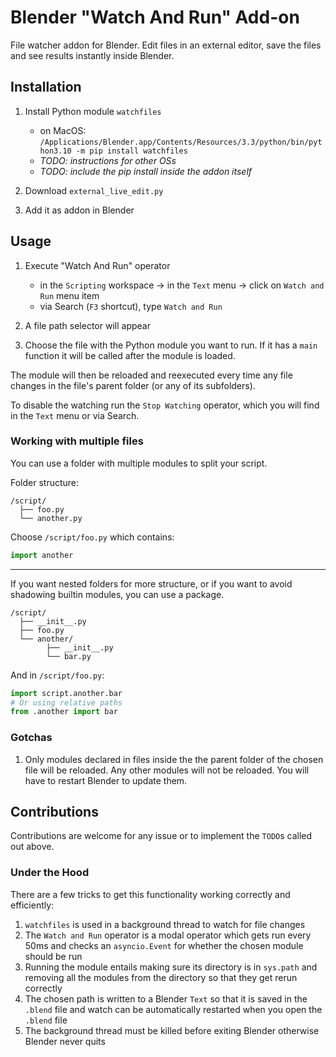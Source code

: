 # Blender "Watch And Run" Add-on

File watcher addon for Blender. Edit files in an external editor, save the files and see results instantly inside Blender.

## Installation

1. Install Python module `watchfiles`

   - on MacOS: `/Applications/Blender.app/Contents/Resources/3.3/python/bin/python3.10 -m pip install watchfiles`
   - _TODO: instructions for other OSs_
   - _TODO: include the pip install inside the addon itself_

2. Download `external_live_edit.py`
3. Add it as addon in Blender

## Usage

1. Execute "Watch And Run" operator

   - in the `Scripting` workspace -> in the `Text` menu -> click on `Watch and Run` menu item
   - via Search (`F3` shortcut), type `Watch and Run`

2. A file path selector will appear
3. Choose the file with the Python module you want to run. If it has a `main` function it will be called after the module is loaded.

The module will then be reloaded and reexecuted every time any file changes in the file's parent folder (or any of its subfolders).

To disable the watching run the `Stop Watching` operator, which you will find in the `Text` menu or via Search.

### Working with multiple files

You can use a folder with multiple modules to split your script.

Folder structure:

```
/script/
  ├── foo.py
  └── another.py
```

Choose `/script/foo.py` which contains:

```py
import another
```

---

If you want nested folders for more structure, or if you want to avoid shadowing builtin modules, you can use a package.

```
/script/
  ├── __init__.py
  ├── foo.py
  └── another/
        ├── __init__.py
        └── bar.py
```

And in `/script/foo.py`:

```py
import script.another.bar
# Or using relative paths
from .another import bar
```

### Gotchas

1. Only modules declared in files inside the the parent folder of the chosen file will be reloaded. Any other modules will not be reloaded. You will have to restart Blender to update them.

## Contributions

Contributions are welcome for any issue or to implement the `TODO`s called out above.

### Under the Hood

There are a few tricks to get this functionality working correctly and efficiently:

1. `watchfiles` is used in a background thread to watch for file changes
2. The `Watch and Run` operator is a modal operator which gets run every 50ms and checks an `asyncio.Event` for whether the chosen module should be run
3. Running the module entails making sure its directory is in `sys.path` and removing all the modules from the directory so that they get rerun correctly
4. The chosen path is written to a Blender `Text` so that it is saved in the `.blend` file and watch can be automatically restarted when you open the `.blend` file
5. The background thread must be killed before exiting Blender otherwise Blender never quits
